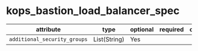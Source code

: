 # kops_bastion_load_balancer_spec

| attribute | type | optional | required | computed |
| --- | --- | --- | --- | --- |
| `additional_security_groups` | List(String) | Yes |  |  |
